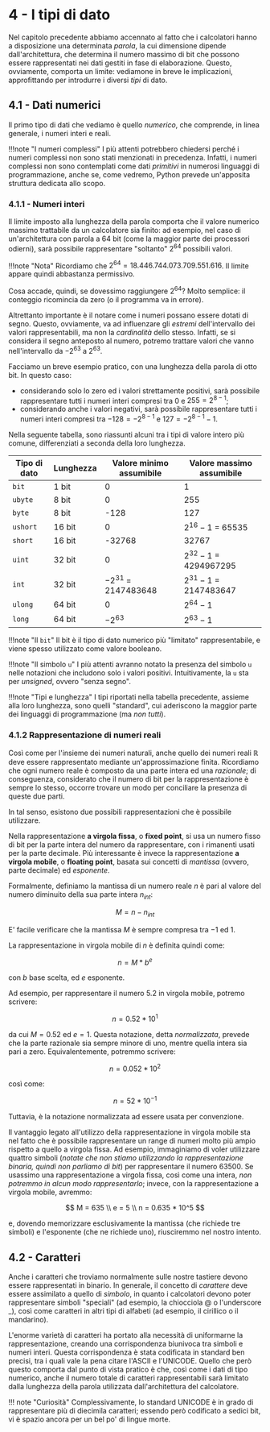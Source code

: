 # 4 - I tipi di dato

Nel capitolo precedente abbiamo accennato al fatto che i calcolatori hanno a disposizione una determinata *parola*, la cui dimensione dipende dall'architettura, che determina il numero massimo di bit che possono essere rappresentati nei dati gestiti in fase di elaborazione. Questo, ovviamente, comporta un limite: vediamone in breve le implicazioni, approfittando per introdurre i diversi *tipi* di dato.

## 4.1 - Dati numerici

Il primo tipo di dati che vediamo è quello *numerico*, che comprende, in linea generale, i numeri interi e reali.

!!!note "I numeri complessi"
    I più attenti potrebbero chiedersi perché i numeri complessi non sono stati menzionati in precedenza. Infatti, i numeri complessi non sono contemplati come dati *primitivi* in numerosi linguaggi di programmazione, anche se, come vedremo, Python prevede un'apposita struttura dedicata allo scopo.

### 4.1.1 - Numeri interi

Il limite imposto alla lunghezza della parola comporta che il valore numerico massimo trattabile da un calcolatore sia finito: ad esempio, nel caso di un'architettura con parola a 64 bit (come la maggior parte dei processori odierni), sarà possibile rappresentare "soltanto" $2^{64}$ possibili valori.

!!!note "Nota"
    Ricordiamo che $2^{64} = 18.446.744.073.709.551.616$. Il limite appare quindi abbastanza permissivo.

Cosa accade, quindi, se dovessimo raggiungere $2^{64}$? Molto semplice: il conteggio ricomincia da zero (o il programma va in errore).

Altrettanto importante è il notare come i numeri possano essere dotati di segno. Questo, ovviamente, va ad influenzare gli *estremi* dell'intervallo dei valori rappresentabili, ma non la *cardinalità* dello stesso. Infatti, se si considera il segno anteposto al numero, potremo trattare valori che vanno nell'intervallo da $-2^{63}$ a $2^{63}$.

Facciamo un breve esempio pratico, con una lunghezza della parola di otto bit. In questo caso:

- considerando solo lo zero ed i valori strettamente positivi, sarà possibile rappresentare tutti i numeri interi compresi tra $0$ e $255 = 2^{8-1}$;
- considerando anche i valori negativi, sarà possibile rappresentare tutti i numeri interi compresi tra $-128 = -2^{8-1}$ e $127 = -2^{8-1}-1$.

Nella seguente tabella, sono riassunti alcuni tra i tipi di valore intero più comune, differenziati a seconda della loro lunghezza.

| Tipo di dato | Lunghezza | Valore minimo assumibile | Valore massimo assumibile |
| ------------ | --------- | ------------------------ | ------------------------- |
| `bit`        | 1 bit     | 0                        | 1                         |
| `ubyte`      | 8 bit     | 0                        | 255                       |
| `byte`       | 8 bit     | -128                     | 127                       |
| `ushort`     | 16 bit    | 0                        | $2^{16} - 1$ = 65535      |
| `short`      | 16 bit    | -32768                   | 32767                     |
| `uint`       | 32 bit    | 0                        | $2^{32} - 1$ = 4294967295   |
| `int`        | 32 bit    | $-2^{31}$ = 2147483648     | $2^{31} - 1$ = 2147483647   |
| `ulong`      | 64 bit    | 0                        | $2^{64} - 1$                |
| `long`       | 64 bit    | $-2^{63}$                  | $2^{63} - 1$                |

!!!note "Il `bit`"
    Il bit è il tipo di dato numerico più "limitato" rappresentabile, e viene spesso utilizzato come valore booleano.

!!!note "Il simbolo `u`"
    I più attenti avranno notato la presenza del simbolo `u` nelle notazioni che includono solo i valori positivi. Intuitivamente, la `u` sta per *unsigned*, ovvero "senza segno".

!!!note "Tipi e lunghezza"
    I tipi riportati nella tabella precedente, assieme alla loro lunghezza, sono quelli "standard", cui aderiscono la maggior parte dei linguaggi di programmazione (ma *non tutti*).

### 4.1.2 Rappresentazione di numeri reali

Così come per l'insieme dei numeri naturali, anche quello dei numeri reali $\mathbb{R}$ deve essere rappresentato mediante un'approssimazione finita. Ricordiamo che ogni numero reale è composto da una parte intera ed una *razionale*; di conseguenza, considerato che il numero di bit per la rappresentazione è sempre lo stesso, occorre trovare un modo per conciliare la presenza di queste due parti.

In tal senso, esistono due possibili rappresentazioni che è possibile utilizzare.

Nella rappresentazione **a virgola fissa**, o **fixed point**, si usa un numero fisso di bit per la parte intera del numero da rappresentare, con i rimanenti usati per la parte decimale. Più interessante è invece la rappresentazione **a virgola mobile**, o **floating point**, basata sui concetti di *mantissa* (ovvero, parte decimale) ed *esponente*.

Formalmente, definiamo la mantissa di un numero reale $n$ è pari al valore del numero diminuito della sua parte intera $n_{int}$:

$$
M = n - n_{int}
$$

E' facile verificare che la mantissa $M$ è sempre compresa tra $-1$ ed $1$.

La rappresentazione in virgola mobile di $n$ è definita quindi come:

$$
n = M * b^e
$$

con $b$ base scelta, ed $e$ esponente.

Ad esempio, per rappresentare il numero $5.2$ in virgola mobile, potremo scrivere:

$$
n = 0.52 * 10^1
$$

da cui $M = 0.52$ ed $e = 1$. Questa notazione, detta *normalizzata*, prevede che la parte razionale sia sempre minore di uno, mentre quella intera sia pari a zero. Equivalentemente, potremmo scrivere:

$$
n = 0.052 * 10^2
$$

così come:

$$
n = 52 * 10^{-1}
$$

Tuttavia, è la notazione normalizzata ad essere usata per convenzione.

Il vantaggio legato all'utilizzo della rappresentazione in virgola mobile sta nel fatto che è possibile rappresentare un range di numeri molto più ampio rispetto a quello a virgola fissa. Ad esempio, immaginiamo di voler utilizzare quattro simboli (*notate che non stiamo utilizzando la rappresentazione binaria, quindi non parliamo di bit*) per rappresentare il numero $63500$. Se usassimo una rappresentazione a virgola fissa, così come una intera, *non potremmo in alcun modo rappresentarlo*; invece, con la rappresentazione a virgola mobile, avremmo:

$$
M = 635 \\
e = 5 \\
n = 0.635 * 10^5
$$

e, dovendo memorizzare esclusivamente la mantissa (che richiede tre simboli) e l'esponente (che ne richiede uno), riusciremmo nel nostro intento.

## 4.2 - Caratteri

Anche i caratteri che troviamo normalmente sulle nostre tastiere devono essere rappresentati in binario. In generale, il concetto di *carattere* deve essere assimilato a quello di *simbolo*, in quanto i calcolatori devono poter rappresentare simboli "speciali" (ad esempio, la chiocciola @ o l'underscore _), così come caratteri in altri tipi di alfabeti (ad esempio, il cirillico o il mandarino).

L'enorme varietà di caratteri ha portato alla necessità di uniformarne la rappresentazione, creando una corrispondenza biunivoca tra simboli e numeri interi. Questa corrispondenza è stata codificata in standard ben precisi, tra i quali vale la pena citare l'ASCII e l'UNICODE. Quello che però questo comporta dal punto di vista pratico è che, così come i dati di tipo numerico, anche il numero totale di caratteri rappresentabili sarà limitato dalla lunghezza della parola utilizzata dall'architettura del calcolatore.

!!! note "Curiosità"
    Complessivamente, lo standard UNICODE è in grado di rappresentare più di diecimila caratteri; essendo però codificato a sedici bit, vi è spazio ancora per un bel po' di lingue morte.
